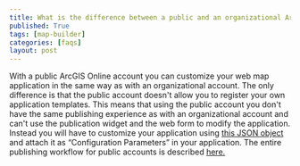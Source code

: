 ```yaml
---
title: What is the difference between a public and an organizational ArcGIS Online account?
published: True
tags: [map-builder]
categories: [faqs]
layout: post
---
```


<div class="content">
	<p>With a public ArcGIS Online account you can customize your web map application in the same way as with an organizational account. The only difference is that the public account doesn't allow you to register your own application templates. This means that using the public account you don't have the same publishing experience as with an organizational account and can't use the publication widget and the web form to modify the application. Instead you will have to customize your application using <a href="https://github.com/wri/gfw-mapbuilder/blob/dev-wri/config-panels/simplePanel.json" target="_blank">this JSON object</a> and attach it as “Configuration Parameters” in your application. The entire publishing workflow for public accounts is described <a href="http://www.globalforestwatch.org/howto/tutorial-videos/tutorial-map-builder-build-a-custom-web-app-in-arcgis.html">here.</a></p>
</div>

